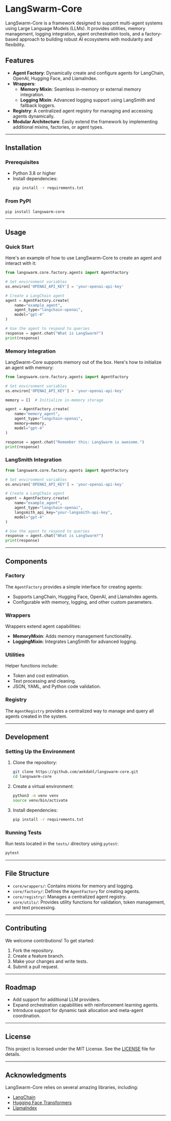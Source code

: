 # LangSwarm-Core

LangSwarm-Core is a framework designed to support multi-agent systems using Large Language Models (LLMs). It provides utilities, memory management, logging integration, agent orchestration tools, and a factory-based approach to building robust AI ecosystems with modularity and flexibility.

## Features

- **Agent Factory**: Dynamically create and configure agents for LangChain, OpenAI, Hugging Face, and LlamaIndex.
- **Wrappers**:
  - **Memory Mixin**: Seamless in-memory or external memory integration.
  - **Logging Mixin**: Advanced logging support using LangSmith and fallback loggers.
- **Registry**: A centralized agent registry for managing and accessing agents dynamically.
- **Modular Architecture**: Easily extend the framework by implementing additional mixins, factories, or agent types.

---

## Installation

### Prerequisites
- Python 3.8 or higher
- Install dependencies:
  ```bash
  pip install -r requirements.txt
  ```

### From PyPI
  ```bash
  pip install langswarm-core
  ```

---

## Usage

### Quick Start

Here's an example of how to use LangSwarm-Core to create an agent and interact with it:

```python
from langswarm.core.factory.agents import AgentFactory

# Set environment variables
os.environ['OPENAI_API_KEY'] = 'your-openai-api-key'

# Create a LangChain agent
agent = AgentFactory.create(
    name="example_agent",
    agent_type="langchain-openai",
    model="gpt-4"
)

# Use the agent to respond to queries
response = agent.chat("What is LangSwarm?")
print(response)
```

### Memory Integration

LangSwarm-Core supports memory out of the box. Here's how to initialize an agent with memory:

```python
from langswarm.core.factory.agents import AgentFactory

# Set environment variables
os.environ['OPENAI_API_KEY'] = 'your-openai-api-key'

memory = []  # Initialize in-memory storage

agent = AgentFactory.create(
    name="memory_agent",
    agent_type="langchain-openai",
    memory=memory,
    model="gpt-4"
)

response = agent.chat("Remember this: LangSwarm is awesome.")
print(response)
```

### LangSmith Integration

```python
from langswarm.core.factory.agents import AgentFactory

# Set environment variables
os.environ['OPENAI_API_KEY'] = 'your-openai-api-key'

# Create a LangChain agent
agent = AgentFactory.create(
    name="example_agent",
    agent_type="langchain-openai",
    langsmith_api_key="your-langsmith-api-key",
    model="gpt-4"
)

# Use the agent to respond to queries
response = agent.chat("What is LangSwarm?")
print(response)
```
---

## Components

### Factory
The `AgentFactory` provides a simple interface for creating agents:
- Supports LangChain, Hugging Face, OpenAI, and LlamaIndex agents.
- Configurable with memory, logging, and other custom parameters.

### Wrappers
Wrappers extend agent capabilities:
- **MemoryMixin**: Adds memory management functionality.
- **LoggingMixin**: Integrates LangSmith for advanced logging.

### Utilities
Helper functions include:
- Token and cost estimation.
- Text processing and cleaning.
- JSON, YAML, and Python code validation.

### Registry
The `AgentRegistry` provides a centralized way to manage and query all agents created in the system.

---

## Development

### Setting Up the Environment
1. Clone the repository:
   ```bash
   git clone https://github.com/aekdahl/langswarm-core.git
   cd langswarm-core
   ```
2. Create a virtual environment:
   ```bash
   python3 -m venv venv
   source venv/bin/activate
   ```
3. Install dependencies:
   ```bash
   pip install -r requirements.txt
   ```

### Running Tests
Run tests located in the `tests/` directory using `pytest`:
```bash
pytest
```

---

## File Structure
- `core/wrappers/`: Contains mixins for memory and logging.
- `core/factory/`: Defines the `AgentFactory` for creating agents.
- `core/registry/`: Manages a centralized agent registry.
- `core/utils/`: Provides utility functions for validation, token management, and text processing.

---

## Contributing

We welcome contributions! To get started:
1. Fork the repository.
2. Create a feature branch.
3. Make your changes and write tests.
4. Submit a pull request.

---

## Roadmap

- Add support for additional LLM providers.
- Expand orchestration capabilities with reinforcement learning agents.
- Introduce support for dynamic task allocation and meta-agent coordination.

---

## License

This project is licensed under the MIT License. See the [LICENSE](LICENSE) file for details.

---

## Acknowledgments

LangSwarm-Core relies on several amazing libraries, including:
- [LangChain](https://github.com/hwchase17/langchain)
- [Hugging Face Transformers](https://huggingface.co/transformers/)
- [LlamaIndex](https://github.com/jerryjliu/llama_index)

---


